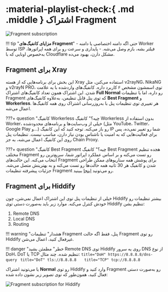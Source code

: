 # :material-playlist-check:{ .md .middle } اشتراک Fragment

![Fragment subscription](../images/fragment-sub.jpg)

!!! tip "**مزایای کانفیگ‌های Fragment**"
    - حتی اگه دامنه اختصاصی یا دامنه Worker توسط ISP فیلتر بشه، بازم وصل می‌شه.
    - پایداری و سرعت رو برای همه اپراتورها، به‌خصوص اونایی که با Cloudflare مشکل دارن، بهبود می‌ده.

## Fragment برای Xray

این بخش برای برنامه‌هایی که از هسته Xray استفاده می‌کنن، مثل v2rayNG، NikaNG و v2rayN PRO، کاربرد داره. کانفیگ‌های واردشده با یه علامت `F` توی اسمشون مشخص شدن. این اشتراک همون تعداد کانفیگ‌های اشتراک **Full Normal** رو داره، اما با تنظیمات Fragment که توی پنل قابل تنظیمن، به‌علاوه کانفیگ‌های **Best Fragment** و **Workerless**. هر تغییری توی تنظیمات پنل با به‌روزرسانی اشتراک روی همه کانفیگ‌ها اعمال می‌شه.

???+ question "کانفیگ Workerless چیه؟"
    کانفیگ Workerless بدون استفاده از Worker، خیلی از وب‌سایت‌ها و برنامه‌های محدودشده (مثل YouTube، Twitter، Google Play و...) رو باز می‌کنه. توجه کنید که این کانفیگ IP شما رو تغییر نمی‌ده، پس برای فعالیت‌هایی که به امنیت یا ناشناس بودن نیاز دارن، مناسب نیست. تنظیمات پنل روی این کانفیگ اعمال می‌شه، به جز Chain Proxy.

???+ question "کانفیگ Best Fragment چیه؟"
    کانفیگ Best Fragment هجده تنظیم مختلف Fragment رو تست می‌کنه و بر اساس عملکرد اپراتور شما، سریع‌ترین رو انتخاب می‌کنه. این حالت‌های Fragment برای پوشش همه سناریوهای ممکن طراحی شدن و کانفیگ هر 30 ثانیه همه حالت‌ها رو تست می‌کنه و به بهترینش متصل می‌شه. جزئیات پیشرفته تنظیمات Fragment رو می‌تونید [اینجا](../configuration/fragment.md) ببینید.

## Fragment برای Hiddify

خیلی از تنظیمات پنل توی این اشتراک اعمال نمی‌شن، چون Hiddify بیشتر تنظیمات رو خودش کنترل می‌کنه. موارد زیر باید به‌صورت دستی توی Hiddify تنظیم بشن:

1. Remote DNS
2. Local DNS
3. Routing

!!! warning "هشدار"
    تنظیمات Fragment پنل، فقط اگه حالت Fragment رو توی Hiddify غیرفعال کنید، اعمال می‌شن.

!!! danger "خطر"
    مطمئن بشید Remote DNS توی Hiddify روی یه سرور DNS از نوع DoH، DoT یا TCP تنظیم شده. چند مثال:
    ```title="DoH"
    https://8.8.8.8/dns-query
    ```
    ```title="DoT"
    tls://8.8.8.8  
    ```
    ```title="TCP"
    tcp://8.8.8.8  
    ```

یا می‌تونید اشتراک **Normal** رو توی Hiddify وارد کنید و Fragment رو به‌صورت دستی فعال کنید، همون‌طور که توی تصویر زیر نشون داده شده:

![Fragment subscription for Hiddify](../images/hiddify-fragment.jpg)
